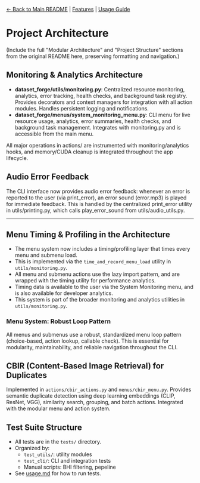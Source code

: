 [//]: # "Navigation"

[← Back to Main README](../README.md) | [Features](features.md) | [Usage Guide](usage.md)

# Project Architecture

(Include the full "Modular Architecture" and "Project Structure" sections from the original README here, preserving formatting and navigation.)

## Monitoring & Analytics Architecture

- **dataset_forge/utils/monitoring.py**: Centralized resource monitoring, analytics, error tracking, health checks, and background task registry. Provides decorators and context managers for integration with all action modules. Handles persistent logging and notifications.
- **dataset_forge/menus/system_monitoring_menu.py**: CLI menu for live resource usage, analytics, error summaries, health checks, and background task management. Integrates with monitoring.py and is accessible from the main menu.

All major operations in actions/ are instrumented with monitoring/analytics hooks, and memory/CUDA cleanup is integrated throughout the app lifecycle.

## Audio Error Feedback

The CLI interface now provides audio error feedback: whenever an error is reported to the user (via print_error), an error sound (error.mp3) is played for immediate feedback. This is handled by the centralized print_error utility in utils/printing.py, which calls play_error_sound from utils/audio_utils.py.

---

## Menu Timing & Profiling in the Architecture

- The menu system now includes a timing/profiling layer that times every menu and submenu load.
- This is implemented via the `time_and_record_menu_load` utility in `utils/monitoring.py`.
- All menu and submenu actions use the lazy import pattern, and are wrapped with the timing utility for performance analytics.
- Timing data is available to the user via the System Monitoring menu, and is also available for developer analytics.
- This system is part of the broader monitoring and analytics utilities in `utils/monitoring.py`.

### Menu System: Robust Loop Pattern

All menus and submenus use a robust, standardized menu loop pattern (choice-based, action lookup, callable check). This is essential for modularity, maintainability, and reliable navigation throughout the CLI.

## CBIR (Content-Based Image Retrieval) for Duplicates

Implemented in `actions/cbir_actions.py` and `menus/cbir_menu.py`. Provides semantic duplicate detection using deep learning embeddings (CLIP, ResNet, VGG), similarity search, grouping, and batch actions. Integrated with the modular menu and action system.

## Test Suite Structure

- All tests are in the `tests/` directory.
- Organized by:
  - `test_utils/`: utility modules
  - `test_cli/`: CLI and integration tests
  - Manual scripts: BHI filtering, pepeline
- See [usage.md](usage.md#running-tests) for how to run tests.
